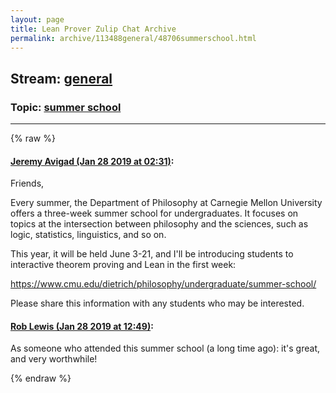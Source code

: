 ```yaml
---
layout: page
title: Lean Prover Zulip Chat Archive 
permalink: archive/113488general/48706summerschool.html
---
```


## Stream: [general](index.html)
### Topic: [summer school](48706summerschool.html)

---


{% raw %}
#### [ Jeremy Avigad (Jan 28 2019 at 02:31)](https://leanprover.zulipchat.com/#narrow/stream/113488-general/topic/summer%20school/near/156996634):
<p>Friends,</p>
<p>Every summer, the Department of Philosophy at Carnegie Mellon University offers a three-week summer school for undergraduates. It focuses on topics at the intersection between philosophy and the sciences, such as logic, statistics, linguistics, and so on. </p>
<p>This year, it will be held June 3-21, and I'll be introducing students to interactive theorem proving and Lean in the first week:</p>
<p><a href="https://www.cmu.edu/dietrich/philosophy/undergraduate/summer-school/" target="_blank" title="https://www.cmu.edu/dietrich/philosophy/undergraduate/summer-school/">https://www.cmu.edu/dietrich/philosophy/undergraduate/summer-school/</a></p>
<p>Please share this information with any students who may be interested.</p>

#### [ Rob Lewis (Jan 28 2019 at 12:49)](https://leanprover.zulipchat.com/#narrow/stream/113488-general/topic/summer%20school/near/157019741):
<p>As someone who attended this summer school (a long time ago): it's great, and very worthwhile!</p>


{% endraw %}
